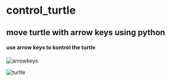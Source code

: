 # control_turtle
## move turtle with arrow keys using python
#### use arrow keys to kontrol the turtle
![arrowkeys](https://user-images.githubusercontent.com/45952322/81192946-1ad45200-8fbb-11ea-8685-aeaa052b0d34.png)

![turtle](https://user-images.githubusercontent.com/45952322/81193835-31c77400-8fbc-11ea-83be-c1c7b1f187a6.png)

